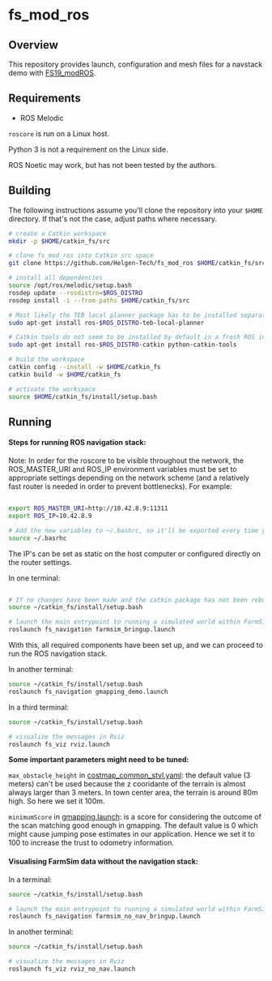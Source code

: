 # fs_mod_ros

## Overview

This repository provides launch, configuration and mesh files for a navstack demo with [FS19_modROS](https://github.com/tud-cor/FS19_modROS).  

## Requirements

* ROS Melodic

`roscore` is run on a Linux host.

Python 3 is not a requirement on the Linux side.

ROS Noetic may work, but has not been tested by the authors.


## Building

The following instructions assume you'll clone the repository into your `$HOME` directory.
If that's not the case, adjust paths where necessary.

```sh
# create a Catkin workspace
mkdir -p $HOME/catkin_fs/src

# clone fs_mod_ros into Catkin src space
git clone https://github.com/Helgen-Tech/fs_mod_ros $HOME/catkin_fs/src/fs_mod_ros

# install all dependencies
source /opt/ros/melodic/setup.bash
rosdep update --rosdistro=$ROS_DISTRO
rosdep install -i --from-paths $HOME/catkin_fs/src

# Most likely the TEB local planner package has to be installed separately
sudo apt-get install ros-$ROS_DISTRO-teb-local-planner

# Catkin tools do not seem to be installed by default in a fresh ROS installation
sudo apt-get install ros-$ROS_DISTRO-catkin python-catkin-tools

# build the workspace
catkin config --install -w $HOME/catkin_fs
catkin build -w $HOME/catkin_fs

# activate the workspace
source $HOME/catkin_fs/install/setup.bash
```


## Running
#### Steps for running ROS navigation stack:

Note: In order for the roscore to be visible throughout the network, the ROS_MASTER_URI and ROS_IP environment variables must be set to appropriate settings depending on the network scheme (and a relatively fast router is needed in order to prevent bottlenecks). For example:

```sh

export ROS_MASTER_URI=http://10.42.8.9:11311
export ROS_IP=10.42.8.9

# Add the new variables to ~/.bashrc, so it'll be exported every time you open up a new terminal.
source ~/.basrhc

```

The IP's can be set as static on the host computer or configured directly on the router settings.

In one terminal:

```sh

# If no changes have been made and the catkin package has not been rebuilt, this can also be added to ~/.bashrc
source ~/catkin_fs/install/setup.bash

# launch the main entrypoint to running a simulated world within FarmSim
roslaunch fs_navigation farmsim_bringup.launch
```

With this, all required components have been set up, and we can proceed to run the ROS navigation stack.

In another terminal:

```sh
source ~/catkin_fs/install/setup.bash
roslaunch fs_navigation gmapping_demo.launch
```

In a third terminal:

```sh
source ~/catkin_fs/install/setup.bash

# visualize the messages in Rviz
roslaunch fs_viz rviz.launch
```

**Some important parameters might need to be tuned:**

`max_obstacle_height` in [costmap_common_stvl.yaml](fs_navigation/config/costmap_common_stvl.yaml): the default value (3 meters) can't be used because the z cooridante of the terrain is almost always larger than 3 meters. In town center area, the terrain is around 80m high. So here we set it 100m.


`minimumScore` in [gmapping.launch](fs_navigation/launch/gmapping.launch): is a score for considering the outcome of the scan matching good enough in gmapping. The default value is 0 which might cause jumping pose estimates in our application. Hence we set it to 100 to increase the trust to odometry information.


#### Visualising FarmSim data without the navigation stack:

In a terminal:

```sh
source ~/catkin_fs/install/setup.bash

# launch the main entrypoint to running a simulated world within FarmSim
roslaunch fs_navigation farmsim_no_nav_bringup.launch
```


In another terminal:

```sh
source ~/catkin_fs/install/setup.bash

# visualize the messages in Rviz
roslaunch fs_viz rviz_no_nav.launch
```

